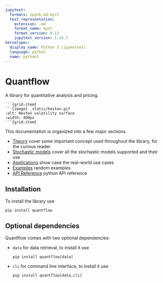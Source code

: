 ```yaml
---
jupytext:
  formats: ipynb,md:myst
  text_representation:
    extension: .md
    format_name: myst
    format_version: 0.13
    jupytext_version: 1.14.7
kernelspec:
  display_name: Python 3 (ipykernel)
  language: python
  name: python3
---
```


# Quantflow

A library for quantitative analysis and pricing.

```{grid}
```{grid-item}
```{image} _static/heston.gif
:alt: Heston volatility surface
:width: 400px
```{grid-item}
```


This documentation is organized into a few major sections.
* [Theory](./theory/overview.md) cover some important concept used throughout the library, for the curious reader
* [Stochastic models](./models/overview.md) cover all the stochastic models supported and their use
* [Applications](./applications/overview.md) show case the real-world use cases
* [Examples](./examples/overview.md) random examples
* [API Reference](./api/index.rst) python API reference

## Installation

To install the library use
```
pip install quantflow
```


## Optional dependencies

Quantflow comes with two optional dependencies:

* `data` for data retrieval, to install it use
  ```
  pip install quantflow[data]
  ```
* `cli` for command line interface, to install it use
  ```
  pip install quantflow[data,cli]
  ```
